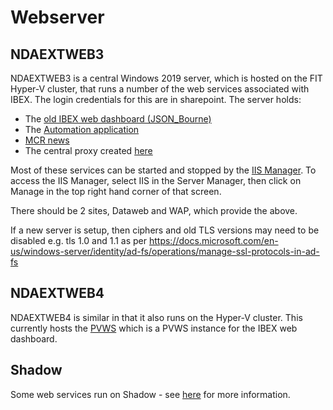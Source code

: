 # Webserver

## NDAEXTWEB3

NDAEXTWEB3 is a central Windows 2019 server, which is hosted on the FIT Hyper-V cluster, that runs a number of the web services associated with IBEX. The login credentials for this are in sharepoint. The server holds:

* The [old IBEX web dashboard (JSON_Bourne)](/webdashboard/Web-Dashboard)
* The [Automation application](/processes/git_and_github/Automation-Application)
* [MCR news](https://www.isis.stfc.ac.uk/Pages/MCR-News.aspx)
* The central proxy created [here](https://github.com/ISISComputingGroup/IBEX/issues/5112)

Most of these services can be started and stopped by the [IIS Manager](https://www.iis.net/). To access the IIS Manager, select IIS in the Server Manager, then click on Manage in the top right hand corner of that screen. 

There should be 2 sites, Dataweb and WAP, which provide the above.

If a new server is setup, then ciphers and old TLS versions may need to be disabled e.g. tls 1.0 and 1.1 as per https://docs.microsoft.com/en-us/windows-server/identity/ad-fs/operations/manage-ssl-protocols-in-ad-fs


## NDAEXTWEB4

NDAEXTWEB4 is similar in that it also runs on the Hyper-V cluster. This currently hosts the [PVWS](#pvws) which is a PVWS instance for the IBEX web dashboard. 

## Shadow
    
Some web services run on Shadow - see [here](Shadow) for more information. 
